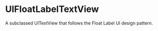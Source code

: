 UIFloatLabelTextView
====================

A subclassed UITextView that follows the Float Label UI design pattern.
